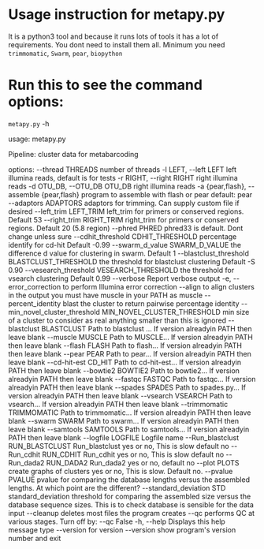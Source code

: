 Usage instruction for metapy.py
===============================

It is a python3 tool and because it runs lots of tools it has a lot of requirements. You dont need to install them all.
Minimum you need ``trimmomatic``, ``Swarm``, ``pear``, ``biopython``

Run this to see the command options:
====================================
``metapy.py`` -h

usage: metapy.py 

Pipeline: cluster data for metabarcoding

options:
  --thread THREADS      number of threads
  -l LEFT, --left LEFT  left illumina reads, default is for tests
  -r RIGHT, --right RIGHT
                        right illumina reads
  -d OTU_DB, --OTU_DB OTU_DB
                        right illumina reads
  -a {pear,flash}, --assemble {pear,flash}
                        program to assemble with flash or pear default: pear
  --adaptors ADAPTORS   adaptors for trimming. Can supply custom file if
                        desired
  --left_trim LEFT_TRIM
                        left_trim for primers or conserved regions. Default 53
  --right_trim RIGHT_TRIM
                        right_trim for primers or conserved regions. Default
                        20 (5.8 region)
  --phred PHRED         phred33 is default. Dont change unless sure
  --cdhit_threshold CDHIT_THRESHOLD
                        percentage identify for cd-hit Default -0.99
  --swarm_d_value SWARM_D_VALUE
                        the difference d value for clustering in swarm.
                        Default 1
  --blastclust_threshold BLASTCLUST_THRESHOLD
                        the threshold for blastclust clustering Default -S
                        0.90
  --vesearch_threshold VESEARCH_THRESHOLD
                        the threshold for vsearch clustering Default 0.99
  --verbose             Report verbose output
  -e, --error_correction
                        to perform Illumina error correction
  --align               to align clusters in the output you must have muscle
                        in your PATH as muscle
  --percent_identity    blast the cluster to return pairwise percentage
                        identity
  --min_novel_cluster_threshold MIN_NOVEL_CLUSTER_THRESHOLD
                        min size of a cluster to consider as real anything
                        smaller than this is ignored
  --blastclust BLASTCLUST
                        Path to blastclust ... If version alreadyin PATH then
                        leave blank
  --muscle MUSCLE       Path to MUSCLE... If version alreadyin PATH then leave
                        blank
  --flash FLASH         Path to flash... If version alreadyin PATH then leave
                        blank
  --pear PEAR           Path to pear... If version alreadyin PATH then leave
                        blank
  --cd-hit-est CD_HIT   Path to cd-hit-est... If version alreadyin PATH then
                        leave blank
  --bowtie2 BOWTIE2     Path to bowtie2... If version alreadyin PATH then
                        leave blank
  --fastqc FASTQC       Path to fastqc... If version alreadyin PATH then leave
                        blank
  --spades SPADES       Path to spades.py... If version alreadyin PATH then
                        leave blank
  --vsearch VSEARCH     Path to vsearch... If version alreadyin PATH then
                        leave blank
  --trimmomatic TRIMMOMATIC
                        Path to trimmomatic... If version alreadyin PATH then
                        leave blank
  --swarm SWARM         Path to swarm... If version alreadyin PATH then leave
                        blank
  --samtools SAMTOOLS   Path to samtools... If version alreadyin PATH then
                        leave blank
  --logfile LOGFILE     Logfile name
  --Run_blastclust RUN_BLASTCLUST
                        Run_blastclust yes or no, This is slow default no
  --Run_cdhit RUN_CDHIT
                        Run_cdhit yes or no, This is slow default no
  --Run_dada2 RUN_DADA2
                        Run_dada2 yes or no, default no
  --plot PLOTS          create graphs of clusters yes or no, This is slow.
                        Default no.
  --pvalue PVALUE       pvalue for comparing the database lengths versus the
                        assembled lengths. At which point are the different?
  --standard_deviation STD
                        standard_deviation threshold for comparing the
                        assembled size versus the database sequence sizes.
                        This is to check database is sensible for the data
                        input
  --cleanup             deletes most files the program creates
  --qc                  performs QC at various stages. Turn off by: --qc False
  -h, --help            Displays this help message type --version for version
  --version             show program's version number and exit

